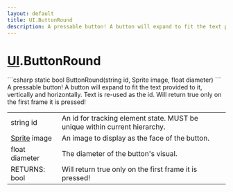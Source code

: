 ```yaml
---
layout: default
title: UI.ButtonRound
description: A pressable button! A button will expand to fit the text provided to it, vertically and horizontally. Text is re-used as the id. Will return true only on the first frame it is pressed!
---
```

# [UI]({{site.url}}/Pages/Reference/UI.html).ButtonRound

<div class='signature' markdown='1'>
```csharp
static bool ButtonRound(string id, Sprite image, float diameter)
```
A pressable button! A button will expand to fit the text
provided to it, vertically and horizontally. Text is re-used as the
id. Will return true only on the first frame it is pressed!
</div>

|  |  |
|--|--|
|string id|An id for tracking element state. MUST be unique             within current hierarchy.|
|[Sprite]({{site.url}}/Pages/Reference/Sprite.html) image|An image to display as the face of the button.|
|float diameter|The diameter of the button's visual.|
|RETURNS: bool|Will return true only on the first frame it is pressed!|




